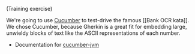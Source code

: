 (Training exercise)

We're going to use [Cucumber](http://cukes.info) to test-drive the famous [[Bank OCR kata]]. We chose Cucumber, because Gherkin is a great fit for embedding large, unwieldy blocks of text like the ASCII representations of each number.

* Documentation for [cucumber-jvm](https://cucumber.io/docs/reference/jvm)